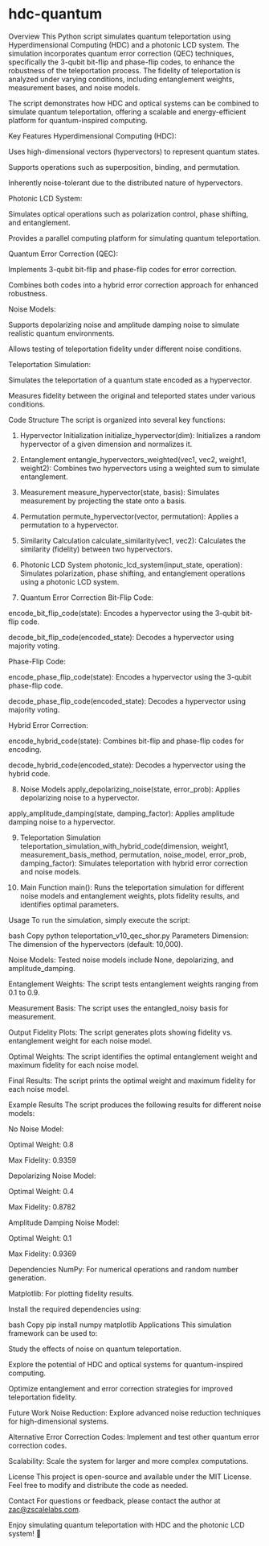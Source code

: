 # hdc-quantum
Overview
This Python script simulates quantum teleportation using Hyperdimensional Computing (HDC) and a photonic LCD system. The simulation incorporates quantum error correction (QEC) techniques, specifically the 3-qubit bit-flip and phase-flip codes, to enhance the robustness of the teleportation process. The fidelity of teleportation is analyzed under varying conditions, including entanglement weights, measurement bases, and noise models.

The script demonstrates how HDC and optical systems can be combined to simulate quantum teleportation, offering a scalable and energy-efficient platform for quantum-inspired computing.

Key Features
Hyperdimensional Computing (HDC):

Uses high-dimensional vectors (hypervectors) to represent quantum states.

Supports operations such as superposition, binding, and permutation.

Inherently noise-tolerant due to the distributed nature of hypervectors.

Photonic LCD System:

Simulates optical operations such as polarization control, phase shifting, and entanglement.

Provides a parallel computing platform for simulating quantum teleportation.

Quantum Error Correction (QEC):

Implements 3-qubit bit-flip and phase-flip codes for error correction.

Combines both codes into a hybrid error correction approach for enhanced robustness.

Noise Models:

Supports depolarizing noise and amplitude damping noise to simulate realistic quantum environments.

Allows testing of teleportation fidelity under different noise conditions.

Teleportation Simulation:

Simulates the teleportation of a quantum state encoded as a hypervector.

Measures fidelity between the original and teleported states under various conditions.

Code Structure
The script is organized into several key functions:

1. Hypervector Initialization
initialize_hypervector(dim): Initializes a random hypervector of a given dimension and normalizes it.

2. Entanglement
entangle_hypervectors_weighted(vec1, vec2, weight1, weight2): Combines two hypervectors using a weighted sum to simulate entanglement.

3. Measurement
measure_hypervector(state, basis): Simulates measurement by projecting the state onto a basis.

4. Permutation
permute_hypervector(vector, permutation): Applies a permutation to a hypervector.

5. Similarity Calculation
calculate_similarity(vec1, vec2): Calculates the similarity (fidelity) between two hypervectors.

6. Photonic LCD System
photonic_lcd_system(input_state, operation): Simulates polarization, phase shifting, and entanglement operations using a photonic LCD system.

7. Quantum Error Correction
Bit-Flip Code:

encode_bit_flip_code(state): Encodes a hypervector using the 3-qubit bit-flip code.

decode_bit_flip_code(encoded_state): Decodes a hypervector using majority voting.

Phase-Flip Code:

encode_phase_flip_code(state): Encodes a hypervector using the 3-qubit phase-flip code.

decode_phase_flip_code(encoded_state): Decodes a hypervector using majority voting.

Hybrid Error Correction:

encode_hybrid_code(state): Combines bit-flip and phase-flip codes for encoding.

decode_hybrid_code(encoded_state): Decodes a hypervector using the hybrid code.

8. Noise Models
apply_depolarizing_noise(state, error_prob): Applies depolarizing noise to a hypervector.

apply_amplitude_damping(state, damping_factor): Applies amplitude damping noise to a hypervector.

9. Teleportation Simulation
teleportation_simulation_with_hybrid_code(dimension, weight1, measurement_basis_method, permutation, noise_model, error_prob, damping_factor): Simulates teleportation with hybrid error correction and noise models.

10. Main Function
main(): Runs the teleportation simulation for different noise models and entanglement weights, plots fidelity results, and identifies optimal parameters.

Usage
To run the simulation, simply execute the script:

bash
Copy
python teleportation_v10_qec_shor.py
Parameters
Dimension: The dimension of the hypervectors (default: 10,000).

Noise Models: Tested noise models include None, depolarizing, and amplitude_damping.

Entanglement Weights: The script tests entanglement weights ranging from 0.1 to 0.9.

Measurement Basis: The script uses the entangled_noisy basis for measurement.

Output
Fidelity Plots: The script generates plots showing fidelity vs. entanglement weight for each noise model.

Optimal Weights: The script identifies the optimal entanglement weight and maximum fidelity for each noise model.

Final Results: The script prints the optimal weight and maximum fidelity for each noise model.

Example Results
The script produces the following results for different noise models:

No Noise Model:

Optimal Weight: 0.8

Max Fidelity: 0.9359

Depolarizing Noise Model:

Optimal Weight: 0.4

Max Fidelity: 0.8782

Amplitude Damping Noise Model:

Optimal Weight: 0.1

Max Fidelity: 0.9369

Dependencies
NumPy: For numerical operations and random number generation.

Matplotlib: For plotting fidelity results.

Install the required dependencies using:

bash
Copy
pip install numpy matplotlib
Applications
This simulation framework can be used to:

Study the effects of noise on quantum teleportation.

Explore the potential of HDC and optical systems for quantum-inspired computing.

Optimize entanglement and error correction strategies for improved teleportation fidelity.

Future Work
Noise Reduction: Explore advanced noise reduction techniques for high-dimensional systems.

Alternative Error Correction Codes: Implement and test other quantum error correction codes.

Scalability: Scale the system for larger and more complex computations.

License
This project is open-source and available under the MIT License. Feel free to modify and distribute the code as needed.

Contact
For questions or feedback, please contact the author at zac@zscalelabs.com.

Enjoy simulating quantum teleportation with HDC and the photonic LCD system! 🚀
